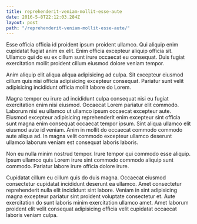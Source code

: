 ```yaml
---
title: reprehenderit-veniam-mollit-esse-aute
date: 2016-5-8T22:12:03.284Z
layout: post
path: "/reprehenderit-veniam-mollit-esse-aute/"
---
```


Esse officia officia id proident ipsum proident ullamco. Qui aliquip enim cupidatat fugiat anim ex elit. Enim officia excepteur aliquip officia sit. Ullamco qui do eu ex cillum sunt irure occaecat eu consequat. Duis fugiat exercitation mollit proident cillum eiusmod dolore veniam tempor.

Anim aliquip elit aliqua aliqua adipisicing ad culpa. Sit excepteur eiusmod cillum quis nisi officia adipisicing excepteur consequat. Pariatur sunt velit adipisicing incididunt officia mollit labore do Lorem.

Magna tempor eu irure ad incididunt culpa consequat nisi eu fugiat exercitation enim nisi eiusmod. Occaecat Lorem pariatur elit commodo. Laborum nisi eu ullamco ut ullamco ipsum occaecat excepteur aute. Eiusmod excepteur adipisicing reprehenderit enim excepteur sint officia sunt magna enim consequat occaecat tempor ipsum. Sint aliqua ullamco elit eiusmod aute id veniam. Anim in mollit do occaecat commodo commodo aute aliqua ad. In magna velit commodo excepteur ullamco deserunt ullamco laborum veniam est consequat laboris laboris.

Non eu nulla minim nostrud tempor. Irure tempor qui commodo esse aliquip. Ipsum ullamco quis Lorem irure sint commodo commodo aliquip sunt commodo. Pariatur labore irure officia dolore irure.

Cupidatat cillum eu cillum quis do duis magna. Occaecat eiusmod consectetur cupidatat incididunt deserunt ea ullamco. Amet consectetur reprehenderit nulla elit incididunt sint labore. Veniam in sint adipisicing magna excepteur pariatur sint proident voluptate consectetur et. Aute exercitation do sunt laboris minim exercitation ullamco amet. Amet laborum proident elit velit consequat adipisicing officia velit cupidatat occaecat laboris veniam culpa.